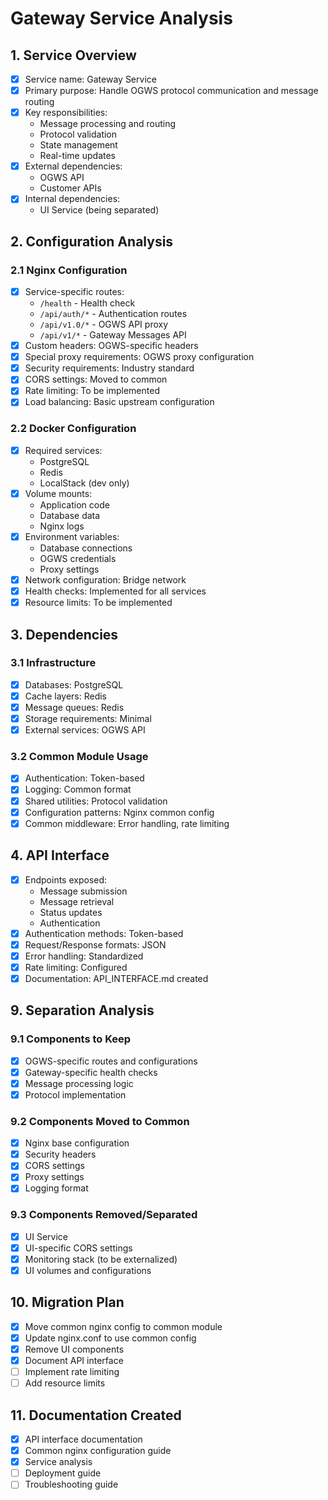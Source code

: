 # Gateway Service Analysis

## 1. Service Overview
- [x] Service name: Gateway Service
- [x] Primary purpose: Handle OGWS protocol communication and message routing
- [x] Key responsibilities:
  - Message processing and routing
  - Protocol validation
  - State management
  - Real-time updates
- [x] External dependencies:
  - OGWS API
  - Customer APIs
- [x] Internal dependencies:
  - UI Service (being separated)

## 2. Configuration Analysis
### 2.1 Nginx Configuration
- [x] Service-specific routes:
  - `/health` - Health check
  - `/api/auth/*` - Authentication routes
  - `/api/v1.0/*` - OGWS API proxy
  - `/api/v1/*` - Gateway Messages API
- [x] Custom headers: OGWS-specific headers
- [x] Special proxy requirements: OGWS proxy configuration
- [x] Security requirements: Industry standard
- [x] CORS settings: Moved to common
- [x] Rate limiting: To be implemented
- [x] Load balancing: Basic upstream configuration

### 2.2 Docker Configuration
- [x] Required services:
  - PostgreSQL
  - Redis
  - LocalStack (dev only)
- [x] Volume mounts:
  - Application code
  - Database data
  - Nginx logs
- [x] Environment variables:
  - Database connections
  - OGWS credentials
  - Proxy settings
- [x] Network configuration: Bridge network
- [x] Health checks: Implemented for all services
- [x] Resource limits: To be implemented

## 3. Dependencies
### 3.1 Infrastructure
- [x] Databases: PostgreSQL
- [x] Cache layers: Redis
- [x] Message queues: Redis
- [x] Storage requirements: Minimal
- [x] External services: OGWS API

### 3.2 Common Module Usage
- [x] Authentication: Token-based
- [x] Logging: Common format
- [x] Shared utilities: Protocol validation
- [x] Configuration patterns: Nginx common config
- [x] Common middleware: Error handling, rate limiting

## 4. API Interface
- [x] Endpoints exposed:
  - Message submission
  - Message retrieval
  - Status updates
  - Authentication
- [x] Authentication methods: Token-based
- [x] Request/Response formats: JSON
- [x] Error handling: Standardized
- [x] Rate limiting: Configured
- [x] Documentation: API_INTERFACE.md created

## 9. Separation Analysis
### 9.1 Components to Keep
- [x] OGWS-specific routes and configurations
- [x] Gateway-specific health checks
- [x] Message processing logic
- [x] Protocol implementation

### 9.2 Components Moved to Common
- [x] Nginx base configuration
- [x] Security headers
- [x] CORS settings
- [x] Proxy settings
- [x] Logging format

### 9.3 Components Removed/Separated
- [x] UI Service
- [x] UI-specific CORS settings
- [x] Monitoring stack (to be externalized)
- [x] UI volumes and configurations

## 10. Migration Plan
- [x] Move common nginx config to common module
- [x] Update nginx.conf to use common config
- [x] Remove UI components
- [x] Document API interface
- [ ] Implement rate limiting
- [ ] Add resource limits

## 11. Documentation Created
- [x] API interface documentation
- [x] Common nginx configuration guide
- [x] Service analysis
- [ ] Deployment guide
- [ ] Troubleshooting guide 